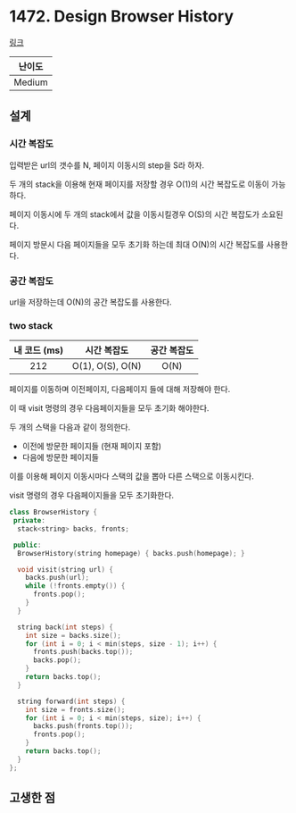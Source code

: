 # 1472. Design Browser History

[링크](https://leetcode.com/problems/design-browser-history/description/)

| 난이도 |
| :----: |
| Medium |

## 설계

### 시간 복잡도

입력받은 url의 갯수를 N, 페이지 이동시의 step을 S라 하자.

두 개의 stack을 이용해 현재 페이지를 저장할 경우 O(1)의 시간 복잡도로 이동이 가능하다.

페이지 이동시에 두 개의 stack에서 값을 이동시킬경우 O(S)의 시간 복잡도가 소요된다.

페이지 방문시 다음 페이지들을 모두 초기화 하는데 최대 O(N)의 시간 복잡도를 사용한다.

### 공간 복잡도

url을 저장하는데 O(N)의 공간 복잡도를 사용한다.

### two stack

| 내 코드 (ms) |   시간 복잡도    | 공간 복잡도 |
| :----------: | :--------------: | :---------: |
|     212      | O(1), O(S), O(N) |    O(N)     |

페이지를 이동하며 이전페이지, 다음페이지 들에 대해 저장해야 한다.

이 때 visit 명령의 경우 다음페이지들을 모두 초기화 해야한다.

두 개의 스택을 다음과 같이 정의한다.

- 이전에 방문한 페이지들 (현재 페이지 포함)
- 다음에 방문한 페이지들

이를 이용해 페이지 이동시마다 스택의 값을 뽑아 다른 스택으로 이동시킨다.

visit 명령의 경우 다음페이지들을 모두 초기화한다.

```cpp
class BrowserHistory {
 private:
  stack<string> backs, fronts;

 public:
  BrowserHistory(string homepage) { backs.push(homepage); }

  void visit(string url) {
    backs.push(url);
    while (!fronts.empty()) {
      fronts.pop();
    }
  }

  string back(int steps) {
    int size = backs.size();
    for (int i = 0; i < min(steps, size - 1); i++) {
      fronts.push(backs.top());
      backs.pop();
    }
    return backs.top();
  }

  string forward(int steps) {
    int size = fronts.size();
    for (int i = 0; i < min(steps, size); i++) {
      backs.push(fronts.top());
      fronts.pop();
    }
    return backs.top();
  }
};
```

## 고생한 점

